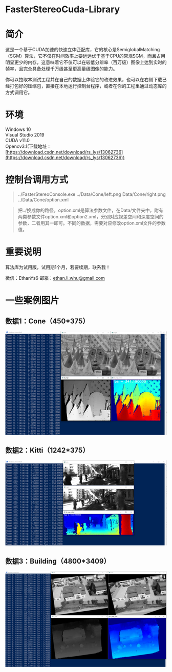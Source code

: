 # FasterStereoCuda-Library

# 简介

这是一个基于CUDA加速的快速立体匹配库，它的核心是SemiglobalMatching（SGM）算法，它不仅在时间效率上要远远优于基于CPU的常规SGM，而且占用明显更少的内存，这意味着它不仅可以在较低分辨率（百万级）图像上达到实时的帧率，且完全具备处理千万级甚至更高量级图像的能力。

你可以拉取本测试工程并在自己的数据上体验它的改进效果，也可以在右侧下载已经打包好的压缩包，直接在本地运行控制台程序，或者在你的工程里通过动态库的方式调用它。

# 环境

Windows 10<br>
Visual Studio 2019<br>
CUDA v11.0<br>
Opencv3.1(下载地址：[https://download.csdn.net/download/rs_lys/13062736](https://download.csdn.net/download/rs_lys/13062736))

# 控制台调用方式

>../FasterStereoConsole.exe ../Data/Cone/left.png Data/Cone/right.png ../Data/Cone/option.xml<br>

>把../换成你的路径。option.xml是算法参数文件，在Data/文件夹中，附有两类参数文件option.xml和option2.xml，分别对应视差空间和深度空间的参数，二者用其一即可。不同的数据，需要对应修改option.xml文件的参数值。

# 重要说明

算法库为试用版，试用期1个月，若要续期，联系我！

微信：EthanYs6
邮箱：ethan.li.whu@gmail.com

# 一些案例图片

## 数据1：Cone（450*375）
<div align=center>
<img src="https://github.com/ethan-li-coding/FasterStereoCuda-Library/blob/master/Data/diagram/Cone.png">
</div>

## 数据2：Kitti（1242*375）
<div align=center>
<img src="https://github.com/ethan-li-coding/FasterStereoCuda-Library/blob/master/Data/diagram/Kitti.png">
</div>

## 数据3：Building（4800*3409）
<div align=center>
<img src="https://github.com/ethan-li-coding/FasterStereoCuda-Library/blob/master/Data/diagram/Building.png">
</div>
